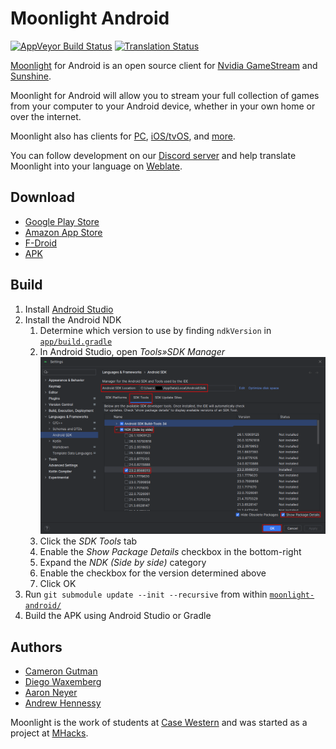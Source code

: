# Moonlight Android

[![AppVeyor Build Status](https://ci.appveyor.com/api/projects/status/232a8tadrrn8jv0k/branch/master?svg=true)](https://ci.appveyor.com/project/cgutman/moonlight-android/branch/master)
[![Translation Status](https://hosted.weblate.org/widgets/moonlight/-/moonlight-android/svg-badge.svg)](https://hosted.weblate.org/projects/moonlight/moonlight-android/)

[Moonlight](https://moonlight-stream.org/) for Android is an open source client for
[Nvidia GameStream](https://www.nvidia.com/en-us/support/gamestream/) and
[Sunshine](https://github.com/LizardByte/Sunshine).

Moonlight for Android will allow you to stream your full collection of games from your computer to
your Android device, whether in your own home or over the internet.

Moonlight also has clients for [PC](https://github.com/moonlight-stream/moonlight-qt),
[iOS/tvOS](https://github.com/moonlight-stream/moonlight-ios), and
[more](https://moonlight-stream.org/).

You can follow development on our [Discord server](https://moonlight-stream.org/discord)
and help translate Moonlight into your language on
[Weblate](https://hosted.weblate.org/projects/moonlight/moonlight-android/).

## Download

* [Google Play Store](https://play.google.com/store/apps/details?id=com.limelight)
* [Amazon App Store](https://www.amazon.com/gp/product/B00JK4MFN2)
* [F-Droid](https://f-droid.org/packages/com.limelight)
* [APK](https://github.com/moonlight-stream/moonlight-android/releases)

## Build

1. Install [Android Studio](https://developer.android.com/studio)
1. Install the Android NDK
   1. Determine which version to use by finding `ndkVersion` in
      [`app/build.gradle`](app/build.gradle)
   1. In Android Studio, open _Tools»SDK Manager_
      ![image](ndk.png)
   1. Click the _SDK Tools_ tab
   1. Enable the _Show Package Details_ checkbox in the bottom-right
   1. Expand the _NDK (Side by side)_ category
   1. Enable the checkbox for the version determined above
   1. Click OK
1. Run `git submodule update --init --recursive` from within [`moonlight-android/`](/)
1. Build the APK using Android Studio or Gradle

## Authors

* [Cameron Gutman](https://github.com/cgutman)  
* [Diego Waxemberg](https://github.com/dwaxemberg)  
* [Aaron Neyer](https://github.com/Aaronneyer)  
* [Andrew Hennessy](https://github.com/yetanothername)

Moonlight is the work of students at [Case Western](http://case.edu) and was started as a project at
[MHacks](http://mhacks.org).
